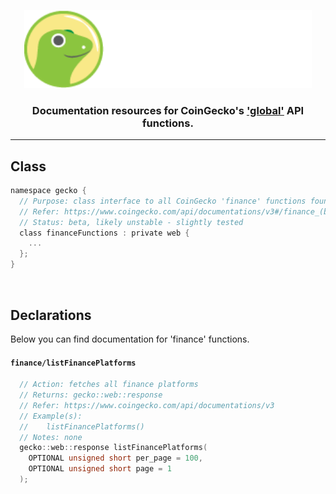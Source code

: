 <p align="center">
  <img width="460" height="125" src="/images/coingecko.jpg">
</p>
<h3 align="center">Documentation resources for CoinGecko's <a href="https://www.coingecko.com/api/documentations/v3#/global">'global'</a> API functions.</h3>
<hr>

<h2>Class</h2>

```c
namespace gecko {
  // Purpose: class interface to all CoinGecko 'finance' functions found below
  // Refer: https://www.coingecko.com/api/documentations/v3#/finance_(beta)
  // Status: beta, likely unstable - slightly tested
  class financeFunctions : private web {
    ...
  };
}
```

<br>

<h2>Declarations</h2>
<p>Below you can find documentation for 'finance' functions.</p>

<h4><code>finance/listFinancePlatforms</code></h4>

```c
  // Action: fetches all finance platforms
  // Returns: gecko::web::response
  // Refer: https://www.coingecko.com/api/documentations/v3
  // Example(s):
  //    listFinancePlatforms()
  // Notes: none
  gecko::web::response listFinancePlatforms(
    OPTIONAL unsigned short per_page = 100,
    OPTIONAL unsigned short page = 1
  );
```
